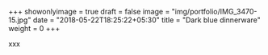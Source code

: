 +++
showonlyimage = true
draft = false
image = "img/portfolio/IMG_3470-15.jpg"
date = "2018-05-22T18:25:22+05:30"
title = "Dark blue dinnerware"
weight = 0
+++

<!--more-->

xxx